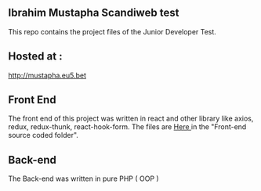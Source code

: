 
## Ibrahim Mustapha Scandiweb test 

This repo contains the project files of the Junior Developer Test.



## Hosted at :
http://mustapha.eu5.bet



## Front End
The front end of this project was written in react and other library like axios, redux, redux-thunk, react-hook-form. The files are <a href="https://github.com/mustaphatg/scandiweb-junior-dev-test/tree/main/Front-end%20source%20codes"> Here </a> in the "Front-end source coded folder".



## Back-end
The Back-end was written in pure PHP ( OOP )